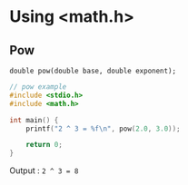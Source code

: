 # Using <math.h> #

## Pow ##
`double pow(double base, double exponent);`
```c
// pow example
#include <stdio.h>
#include <math.h>       

int main() {
    printf("2 ^ 3 = %f\n", pow(2.0, 3.0));

    return 0;
}
```
Output : `2 ^ 3 = 8`